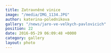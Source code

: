```yaml
---
title: Zatravněné vinice
image: "/media/IMG_1134.JPG"
author: katerina-polednikova
gallery: "/news/jaro-ve-velkych-pavlovicich"
position: 22
date: 2016-05-29 06:09:48 +0000
category: gallery
layout: photo
---
```

